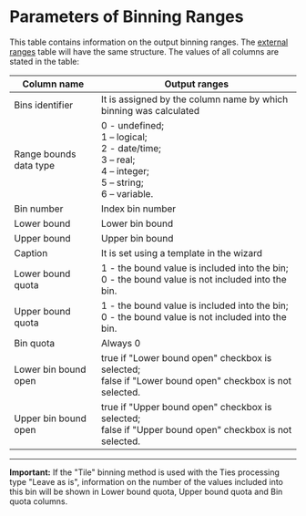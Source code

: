 # Parameters of Binning Ranges

This table contains information on the output binning ranges. The [external ranges](./outdoor-ranges.md) table will have the same structure. The values of all columns are stated in the table:

| Column name | Output ranges |
| ------- | ------- |
| Bins identifier | It is assigned by the column name by which binning was calculated |
| Range bounds data type | 0 - undefined; <br> 1 – logical; <br>  2 - date/time; <br> 3 – real; <br> 4 – integer; <br>  5 – string; <br> 6 – variable. |
| Bin number | Index bin number |
| Lower bound | Lower bin bound |
| Upper bound | Upper bin bound |
| Caption | It is set using a template in the wizard |
| Lower bound quota | 1 - the bound value is included into the bin; <br> 0 - the bound value is not included into the bin. |
| Upper bound quota | 1 - the bound value is included into the bin; <br> 0 - the bound value is not included into the bin. |
| Bin quota | Always 0 |
| Lower bin bound open | true if "Lower bound open" checkbox is selected; <br> false if "Lower bound open" checkbox is not selected. |
| Upper bin bound open | true if "Upper bound open" checkbox is selected; <br> false if "Upper bound open" checkbox is not selected. |

-------

**Important:** If the "Tile" binning method is used with the Ties processing type "Leave as is", information on the number of the values included into this bin will be shown in Lower bound quota, Upper bound quota and Bin quota columns.
